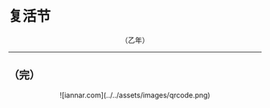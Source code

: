 # 复活节

<div align="center">
（乙年）
</div>

---

## （完）

<div align="center">
![iannar.com](../../assets/images/qrcode.png)
</div>
